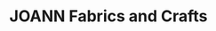---
title: "JOANN Fabrics and Crafts"
url: /saginaw-square/joann-fabrics-and-crafts/
shop: Basteln
---